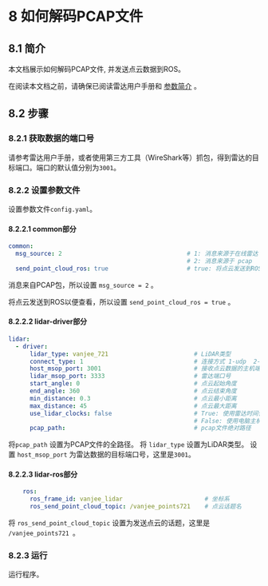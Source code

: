 

# 8 如何解码PCAP文件



## 8.1 简介

本文档展示如何解码PCAP文件, 并发送点云数据到ROS。 

在阅读本文档之前，请确保已阅读雷达用户手册和 [参数简介](../intro/02_parameter_intro_CN.md) 。



## 8.2 步骤

### 8.2.1 获取数据的端口号

请参考雷达用户手册，或者使用第三方工具（WireShark等）抓包，得到雷达的目标端口。端口的默认值分别为```3001```。

### 8.2.2 设置参数文件

设置参数文件```config.yaml```。

#### 8.2.2.1 common部分

```yaml
common:
  msg_source: 2                                   # 1: 消息来源于在线雷达
                                                  # 2: 消息来源于 pcap
  send_point_cloud_ros: true                      # true: 将点云发送到ROS以便查看                     
```

消息来自PCAP包，所以设置 ```msg_source = 2``` 。

将点云发送到ROS以便查看，所以设置 ```send_point_cloud_ros = true``` 。 

#### 8.2.2.2 lidar-driver部分

```yaml
lidar:
  - driver:
      lidar_type: vanjee_721                        # LiDAR类型
      connect_type: 1                               # 连接方式 1-udp  2-tcp
      host_msop_port: 3001                          # 接收点云数据的主机端口号
      lidar_msop_port: 3333                         # 雷达端口号
      start_angle: 0                                # 点云起始角度
      end_angle: 360                                # 点云结束角度
      min_distance: 0.3                             # 点云最小距离
      max_distance: 45                              # 点云最大距离
      use_lidar_clocks: false                       # True: 使用雷达时间作为消息时间戳
                                                    # False: 使用电脑主机时间作为消息时间戳
      pcap_path:                                    # pcap文件绝对路径  
```

将```pcap_path``` 设置为PCAP文件的全路径。
将 ```lidar_type``` 设置为LiDAR类型。
设置 ```host_msop_port``` 为雷达数据的目标端口号，这里是```3001```。

#### 8.2.2.3 lidar-ros部分

```yaml
    ros:
      ros_frame_id: vanjee_lidar                       # 坐标系
      ros_send_point_cloud_topic: /vanjee_points721    # 点云话题名
```

将 ```ros_send_point_cloud_topic``` 设置为发送点云的话题，这里是 ```/vanjee_points721 ```。 

### 8.2.3 运行

运行程序。
